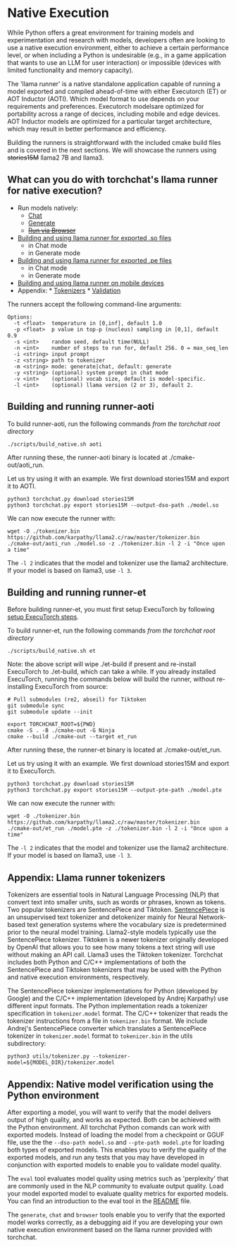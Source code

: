 # Native Execution

While Python offers a great environment for training models and experimentation and research with models, developers
often are looking to use a native execution environment, either to achieve a certain performance level, or when
including a Python is undesirable (e.g., in a game application that wants to use an LLM for user interaction) or impossible (devices
with limited functionality and memory capacity).

The 'llama runner' is a native standalone application capable of running a model exported and compiled ahead-of-time with either Executorch (ET) or AOT Inductor (AOTI). Which model format to use depends on your requirements and preferences.  Executorch modelsare optimized for portability across a range of decices, including mobile and edge devices.  AOT Inductor models are optimized for a particular target architecture, which may result in better performance and efficiency.

Building the runners is straightforward with the included cmake build files and is covered in the next sections.  We will showcase the runners using ~~stories15M~~ llama2 7B and llama3.

## What can you do with torchchat's llama runner for native execution?

* Run models natively:
  * [Chat](#chat)
  * [Generate](#generate)
  * ~~[Run via Browser](#browser)~~
* [Building and using llama runner for exported .so files](#run-server)
     * in Chat mode
     * in Generate mode
* [Building and using llama runner for exported .pe files](#run-portable)
     * in Chat mode
     * in Generate mode
* [Building and using llama runner on mobile devices](#run-mobile)
* Appendix:
      * [Tokenizers](#tokenizers)
      * [Validation](#validation)


The runners accept the following command-line arguments:

```
Options:
  -t <float>  temperature in [0,inf], default 1.0
  -p <float>  p value in top-p (nucleus) sampling in [0,1], default 0.9
  -s <int>    random seed, default time(NULL)
  -n <int>    number of steps to run for, default 256. 0 = max_seq_len
  -i <string> input prompt
  -z <string> path to tokenizer
  -m <string> mode: generate|chat, default: generate
  -y <string> (optional) system prompt in chat mode
  -v <int>    (optional) vocab size, default is model-specific.
  -l <int>    (optional) llama version (2 or 3), default 2.
```

## Building and running runner-aoti
To build runner-aoti, run the following commands *from the torchchat root directory*

```
./scripts/build_native.sh aoti
```

After running these, the runner-aoti binary is located at ./cmake-out/aoti_run.

Let us try using it with an example.
We first download stories15M and export it to AOTI.

```
python3 torchchat.py download stories15M
python3 torchchat.py export stories15M --output-dso-path ./model.so
```

We can now execute the runner with:

```
wget -O ./tokenizer.bin https://github.com/karpathy/llama2.c/raw/master/tokenizer.bin
./cmake-out/aoti_run ./model.so -z ./tokenizer.bin -l 2 -i "Once upon a time"
```

The `-l 2` indicates that the model and tokenizer use the llama2 architecture.  If your model is based on llama3, use `-l 3`.

## Building and running runner-et
Before building runner-et, you must first setup ExecuTorch by following [setup ExecuTorch steps](executorch_setup.md).


To build runner-et, run the following commands *from the torchchat root directory*

```
./scripts/build_native.sh et
```

Note: the above script will wipe ./et-build if present and re-install ExecuTorch to ./et-build, which can take a while.  If you already installed ExecuTorch, running the commands below will build the runner, without re-installing ExecuTorch from source:

```
# Pull submodules (re2, abseil) for Tiktoken
git submodule sync
git submodule update --init

export TORCHCHAT_ROOT=${PWD}
cmake -S . -B ./cmake-out -G Ninja
cmake --build ./cmake-out --target et_run
```

After running these, the runner-et binary is located at ./cmake-out/et_run.

Let us try using it with an example.
We first download stories15M and export it to ExecuTorch.

```
python3 torchchat.py download stories15M
python3 torchchat.py export stories15M --output-pte-path ./model.pte
```

We can now execute the runner with:

```
wget -O ./tokenizer.bin https://github.com/karpathy/llama2.c/raw/master/tokenizer.bin
./cmake-out/et_run ./model.pte -z ./tokenizer.bin -l 2 -i "Once upon a time"
```

The `-l 2` indicates that the model and tokenizer use the llama2 architecture.  If your model is based on llama3, use `-l 3`.

## Appendix: Llama runner tokenizers

Tokenizers are essential tools in Natural Language Processing (NLP) that convert text into smaller units, such as words or phrases, known as tokens. Two popular tokenizers are SentencePiece and Tiktoken. [SentencePiece](https://github.com/google/sentencepiece) is an unsupervised text tokenizer and detokenizer mainly for Neural Network-based text generation systems where the vocabulary size is predetermined prior to the neural model training. Llama2-style models typically use the SentencePiece tokenizer. Tiktoken is a newer tokenizer originally developed by OpenAI that allows you to see how many tokens a text string will use without making an API call. Llama3 uses the Tiktoken tokenizer.
 Torchchat includes both Python and C/C++ implementations of both the SentencePiece and Tiktoken tokenizers that may be used with the Python and native execution environments, respectively.

The SentencePiece tokenizer implementations for Python (developed by Google) and the C/C++ implementation (developed by Andrej Karpathy) use different input formats.  The Python implementation reads a tokenizer specification in `tokenizer.model` format.  The C/C++ tokenizer that reads the tokenizer instructions from a file in `tokenizer.bin` format.  We include Andrej's SentencePiece converter which translates a SentencePiece tokenizer in `tokenizer.model` format to `tokenizer.bin` in the utils subdirectory:
```
python3 utils/tokenizer.py --tokenizer-model=${MODEL_DIR}/tokenizer.model
```

## Appendix: Native model verification using the Python environment

After exporting a model, you will want to verify that the model delivers output of high quality, and works as expected.
Both can be achieved with the Python environment.  All torchchat Python comands can work with exported models.  Instead of loading the model from a checkpoint or GGUF file, use the the `--dso-path model.so` and `--pte-path model.pte` for loading both types of exported models. This enables you to verify the quality of the exported models, and run any tests that you may have developed in conjunction with exported models to enable you to validate model quality.

The `eval` tool evaluates model quality using metrics such as 'perplexity' that are commonly used in the NLP community to evaluate output quality.  Load your model exported model to evaluate quality metrics for exported models.  You can find an introduction to the eval tool in the [README](../README.md) file.

The `generate`, `chat` and `browser` tools enable you to verify that the exported model works correctly, as a debugging aid if you are developing your own native execution environment based on the llama runner provided with torchchat.
